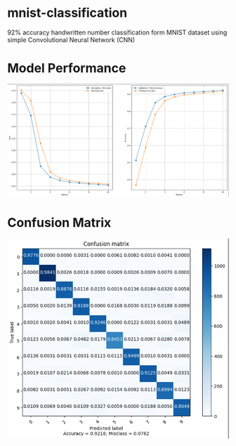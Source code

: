 # mnist-classification
92% accuracy handwritten number classification form MNIST dataset using simple Convolutional Neural Network (CNN)

# Model Performance
<img src="https://github.com/vinhthanai/mnist-classification/blob/main/images/Model%20Performance.png">

# Confusion Matrix
<img src="https://github.com/vinhthanai/mnist-classification/blob/main/images/Confusion%20Matrix.png">
